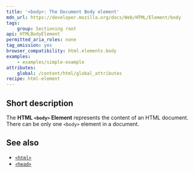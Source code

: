 ```yaml
---
title: '<body>: The Document Body element'
mdn_url: https://developer.mozilla.org/docs/Web/HTML/Element/body
tags:
    group: Sectioning root
api: HTMLBodyElement
permitted_aria_roles: none
tag_omission: yes
browser_compatibility: html.elements.body
examples:
    - examples/simple-example
attributes:
    global: /content/html/global_attributes
recipe: html-element
---
```


## Short description

The **HTML `<body>` Element** represents the content of an HTML
document. There can be only one `<body>` element in a document.

## See also

- [`<html>`](/en-US/docs/Web/HTML/Element/html)
- [`<head>`](/en-US/docs/Web/HTML/Element/head)
